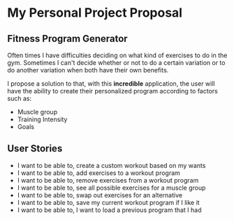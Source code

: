 # My Personal Project Proposal

## Fitness Program Generator

Often times I have difficulties 
deciding on what kind of exercises to do in the gym. 
Sometimes I can't decide whether or not to do a certain variation
or to do another variation when both have their own benefits.

I propose a solution to that, with this **incredible** 
application, the user will have the ability to create 
their personalized program according to factors such as:

- Muscle group
- Training Intensity
- Goals

## User Stories

- I want to be able to, create a custom workout based 
on my wants
- I want to be able to, add exercises to a workout 
program
- I want to be able to, remove exercises from a workout 
program
- I want to be able to, see all possible exercises for
a muscle group
- I want to be able to, swap out exercises for an alternative
- I want to be able to, save my current workout program if I like it
- I want to be able to, I want to load a previous program that I had
